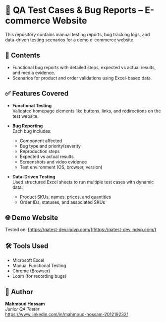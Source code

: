 # 🧪 QA Test Cases & Bug Reports – E-commerce Website

This repository contains manual testing reports, bug tracking logs, and data-driven testing scenarios for a demo e-commerce website.

## 📁 Contents

-  Functional bug reports with detailed steps, expected vs actual results, and media evidence.
-  Scenarios for product and order validations using Excel-based data.

## ✅ Features Covered

- **Functional Testing**  
  Validated homepage elements like buttons, links, and redirections on the test website.

- **Bug Reporting**  
  Each bug includes:
  - Component affected
  - Bug type and priority/severity
  - Reproduction steps
  - Expected vs actual results
  - Screenshots and video evidence
  - Test environment (OS, browser, version)

- **Data-Driven Testing**  
  Used structured Excel sheets to run multiple test cases with dynamic data:
  - Product SKUs, names, prices, and quantities
  - Order IDs, statuses, and associated SKUs

## 🌐 Demo Website

Tested on: [https://qatest-dev.indvp.com/](https://qatest-dev.indvp.com/)

## 🛠 Tools Used

- Microsoft Excel  
- Manual Functional Testing  
- Chrome (Browser)  
- Loom (for recording bugs)

## 📌 Author

**Mahmoud Hossam**  
*Junior QA Tester*  
 https://www.linkedin.com/in/mahmoud-hossam-201219232/
